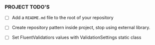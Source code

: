 
### PROJECT TODO'S

- [ ] Add a `README.md` file to the root of your repository
- [ ] Create repository pattern inside project, stop using external library.
- [ ] Set FluentValidatiors values with ValidationSettings static class
 

